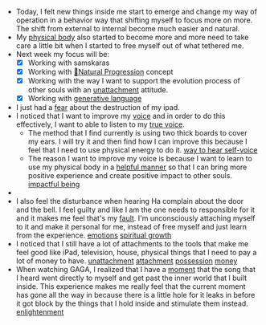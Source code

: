 - Today, I felt new things inside me start to emerge and change my way of operation in a behavior way that shifting myself to focus more on more. The shift from external to internal become much easier and natural.
- My [physical body](<physical body.md>) also started to become more and more need to take care a little bit when I started to free myself out of what tethered me.
- Next week my focus will be:
    - [x] Working with samskaras
    - [x] Working with [🌱Natural Progression](<🌱Natural Progression.md>) concept
    - [x] Working with the way I want to support the evolution process of other souls with an [unattachment](<unattachment.md>) attitude.
    - [x] Working with [generative language](<generative language.md>)
- I just had a [fear](<fear.md>) about the destruction of my ipad.
- I noticed that I want to improve my [voice](<voice.md>) and in order to do this effectively, I want to able to listen to my [true voice](<true voice.md>). 
    - The method that I find currently is using two thick boards to cover my ears. I will try it and then find how I can improve this because I feel that I need to use physical energy to do it. [way to hear self-voice](<way to hear self-voice.md>)
    - The reason I want to improve my voice is because I want to learn to use my physical body in a [helpful manner](<helpful manner.md>) so that I can bring more positive experience and create positive impact to other souls. [impactful being](<impactful being.md>)
- 
- I also feel the disturbance when hearing Ha complain about the door and the bell. I feel guilty and like I am the one needs to responsible for it and it makes me feel that's my [fault](<fault.md>). I'm unconsciously attaching myself to it and make it personal for me, instead of free myself and just learn from the experience. [emotions](<emotions.md>) [spiritual growth](<spiritual growth.md>)
- I noticed that I still have a lot of attachments to the tools that make me feel good like iPad, television, house, physical things that I need to pay a lot of money to have. [unattachment](<unattachment.md>) [attachment](<attachment.md>) [possession](<possession.md>) [money](<money.md>) 
- When watching GAGA, I realized that I have a [moment](<moment.md>) that the song that I heard went directly to myself and get past the inner world that I built inside. This experience makes me really feel that the current moment has gone all the way in because there is a little hole for it leaks in before it got block by the things that I hold inside and stimulate them instead. [enlightenment](<enlightenment.md>)

